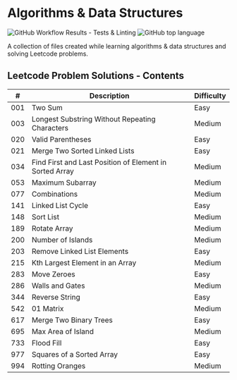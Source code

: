 # Algorithms & Data Structures

![GitHub Workflow Results - Tests & Linting](https://github.com/andrewt110216/algorithms-and-data-structures/actions/workflows/run_tests.yml/badge.svg) ![GitHub top language](https://img.shields.io/github/languages/top/andrewt110216/algorithms-and-data-structures)

A collection of files created while learning algorithms & data structures and solving Leetcode problems.


## Leetcode Problem Solutions - Contents

|  #  | Description | Difficulty |
| --- | --- | --- |
| 001 | Two Sum | Easy |
| 003 | Longest Substring Without Repeating Characters | Medium |
| 020 | Valid Parentheses | Easy |
| 021 | Merge Two Sorted Linked Lists | Easy |
| 034 | Find First and Last Position of Element in Sorted Array | Medium |
| 053 | Maximum Subarray | Medium |
| 077 | Combinations | Medium |
| 141 | Linked List Cycle | Easy |
| 148 | Sort List | Medium |
| 189 | Rotate Array | Medium |
| 200 | Number of Islands | Medium |
| 203 | Remove Linked List Elements | Easy |
| 215 | Kth Largest Element in an Array | Medium |
| 283 | Move Zeroes | Easy |
| 286 | Walls and Gates | Medium |
| 344 | Reverse String | Easy |
| 542 | 01 Matrix | Medium |
| 617 | Merge Two Binary Trees | Easy |
| 695 | Max Area of Island | Medium |
| 733 | Flood Fill | Easy |
| 977 | Squares of a Sorted Array | Easy |
| 994 | Rotting Oranges | Medium |
